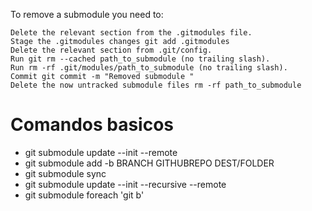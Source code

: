 To remove a submodule you need to:

    Delete the relevant section from the .gitmodules file.
    Stage the .gitmodules changes git add .gitmodules
    Delete the relevant section from .git/config.
    Run git rm --cached path_to_submodule (no trailing slash).
    Run rm -rf .git/modules/path_to_submodule (no trailing slash).
    Commit git commit -m "Removed submodule "
    Delete the now untracked submodule files rm -rf path_to_submodule

# Comandos basicos

- git submodule update --init --remote
- git submodule add -b BRANCH GITHUBREPO DEST/FOLDER
- git submodule sync
- git submodule update --init --recursive --remote
- git submodule foreach 'git b'
